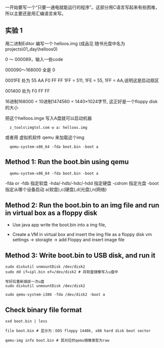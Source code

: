 一开始要写一个“只要一通电就能运行的程序”。这部分用C语言写起来有些困难，所以主要还是用汇编语言来写。

## 实验 1
用二进制Editor 编写一个 helloos.img (成品见 随书光盘中名为projects\01_day\helloos0)

0 ～ 000089，输入一些code

000090～168000 全是 0

0001FE 处为 55 AA F0 FF FF      1FF = 511, 1FE = 55, 1FF = AA,说明这是启动扇区 

001400 处为 F0 FF FF


16进制168000 = 10进制1474560 = 1440×1024字节, 这正好是一个floppy disk的大小

把这个helloos.imge 写入A盘就可以启动机器
```
  z_tools\imgtol.com w a: helloos.img
```

或者用 虚拟机软件 qemu 来加载这个img
```
  qemu-system-x86_64 -fda boot.bin -boot a
``` 

## Method 1: Run the boot.bin using qemu
```
  qemu-system-x86_64 -fda boot.bin -boot a
```
-fda or -fdb 指定软盘
-hda/-hdb/-hdc/-hdd 指定硬盘
-cdrom 指定光盘
-boot 指定从哪个设备启动 a(软盘),c(硬盘),d(光盘),n(网络)


## Method 2: Run the boot.bin to an img file and run in virtual box as a floppy disk
- Use java app write the boot.bin into a img file, 

- Create a VM in virtual box and insert the img file as a floppy disk
vm settings -> storagte -> add Floppy and insert image file


## Method 3: Write boot.bin to USB disk, and run it
```
sudo diskutil unmountDisk /dev/disk2
sudo dd if=ipl.bin of=/dev/disk2 # 将软盘镜像写入u盘中

写好后重新插拔一次u盘
sudo diskutil unmountDisk /dev/disk2

sudo qemu-system-i386 -fda /dev/disk2 -boot a
```


## Check binary file format
```
xxd boot.bin | less

file boot.bin # 显示为：DOS floppy 1440k, x86 hard disk boot sector

qemu-img info boot.bin # 其对应的qemu镜像类型为raw
```